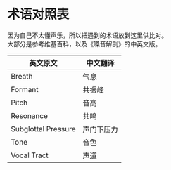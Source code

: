 # 术语对照表

因为自己不太懂声乐，所以把遇到的术语放到这里供比对。  
大部分是参考维基百科，以及《嗓音解剖》的中英文版。  

英文原文|中文翻译
-|-
Breath|气息
Formant|共振峰
Pitch|音高
Resonance|共鸣
Subglottal Pressure|声门下压力
Tone|音色
Vocal Tract|声道